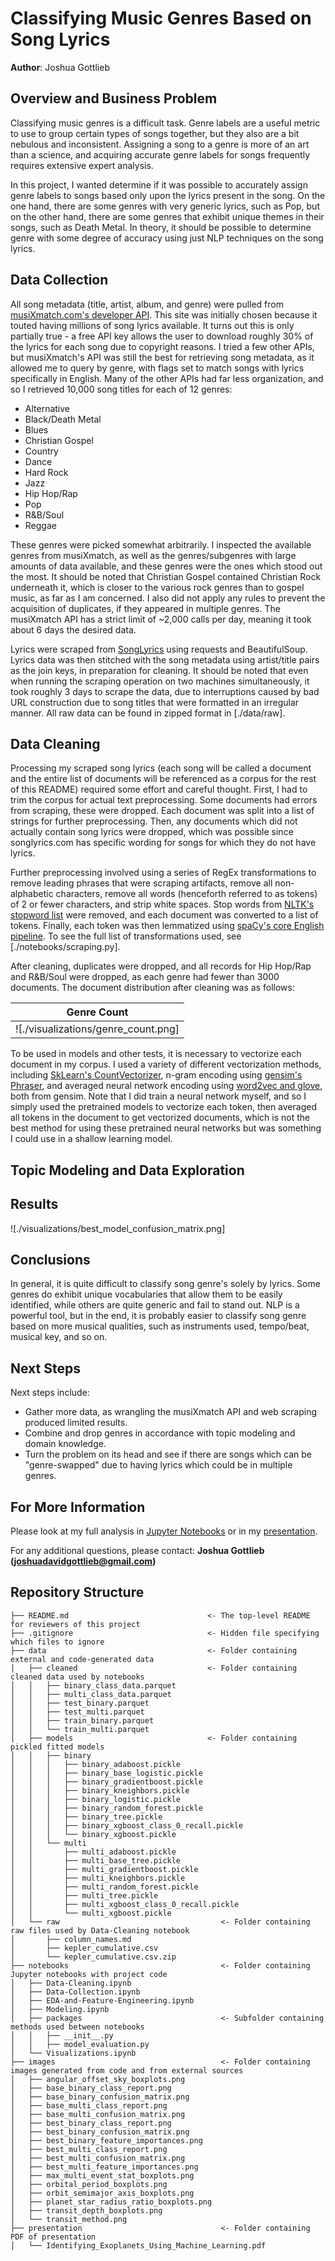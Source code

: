 # Classifying Music Genres Based on Song Lyrics

**Author**: Joshua Gottlieb

## Overview and Business Problem

Classifying music genres is a difficult task. Genre labels are a useful metric to use to group certain types of songs together, but they also are a bit nebulous and inconsistent. Assigning a song to a genre is more of an art than a science, and acquiring accurate genre labels for songs frequently requires extensive expert analysis.

In this project, I wanted determine if it was possible to accurately assign genre labels to songs based only upon the lyrics present in the song. On the one hand, there are some genres with very generic lyrics, such as Pop, but on the other hand, there are some genres that exhibit unique themes in their songs, such as Death Metal. In theory, it should be possible to determine genre with some degree of accuracy using just NLP techniques on the song lyrics.

## Data Collection

All song metadata (title, artist, album, and genre) were pulled from [musiXmatch.com's developer API](https://developer.musixmatch.com/). This site was initially chosen because it touted having millions of song lyrics available. It turns out this is only partially true - a free API key allows the user to download roughly 30% of the lyrics for each song due to copyright reasons. I tried a few other APIs, but musiXmatch's API was still the best for retrieving song metadata, as it allowed me to query by genre, with flags set to match songs with lyrics specifically in English. Many of the other APIs had far less organization, and so I retrieved 10,000 song titles for each of 12 genres:

<ul>
    <li> Alternative </li>
    <li> Black/Death Metal </li>
    <li> Blues </li>
    <li> Christian Gospel </li>
    <li> Country </li>
    <li> Dance </li>
    <li> Hard Rock </li>
    <li> Jazz </li>
    <li> Hip Hop/Rap </li>
    <li> Pop </li>
    <li> R&amp;B/Soul </li>
    <li> Reggae </li>
</ul>

These genres were picked somewhat arbitrarily. I inspected the available genres from musiXmatch, as well as the genres/subgenres with large amounts of data available, and these genres were the ones which stood out the most. It should be noted that Christian Gospel contained Christian Rock underneath it, which is closer to the various rock genres than to gospel music, as far as I am concerned. I also did not apply any rules to prevent the acquisition of duplicates, if they appeared in multiple genres. The musiXmatch API has a strict limit of ~2,000 calls per day, meaning it took about 6 days the desired data.

Lyrics were scraped from [SongLyrics](https://www.songlyrics.com/) using requests and BeautifulSoup. Lyrics data was then stitched with the song metadata using artist/title pairs as the join keys, in preparation for cleaning. It should be noted that even when running the scraping operation on two machines simultaneously, it took roughly 3 days to scrape the data, due to interruptions caused by bad URL construction due to song titles that were formatted in an irregular manner. All raw data can be found in zipped format in [./data/raw].

## Data Cleaning

Processing my scraped song lyrics (each song will be called a document and the entire list of documents will be referenced as a corpus for the rest of this README) required some effort and careful thought. First, I had to trim the corpus for actual text preprocessing. Some documents had errors from scraping, these were dropped. Each document was split into a list of strings for further preprocessing. Then, any documents which did not actually contain song lyrics were dropped, which was possible since songlyrics.com has specific wording for songs for which they do not have lyrics.

Further preprocessing involved using a series of RegEx transformations to remove leading phrases that were scraping artifacts, remove all non-alphabetic characters, remove all words (henceforth referred to as tokens) of 2 or fewer characters, and strip white spaces. Stop words from [NLTK's stopword list](https://pythonspot.com/nltk-stop-words/) were removed, and each document was converted to a list of tokens. Finally, each token was then lemmatized using [spaCy's core English pipeline](https://spacy.io/models/en). To see the full list of transformations used, see [./notebooks/scraping.py].

After cleaning, duplicates were dropped, and all records for Hip Hop/Rap and R&B/Soul were dropped, as each genre had fewer than 3000 documents. The document distribution after cleaning was as follows:

| Genre Count                         |
| :---------------------------------: |
| ![./visualizations/genre_count.png] |

To be used in models and other tests, it is necessary to vectorize each document in my corpus. I used a variety of different vectorization methods, including [SkLearn's CountVectorizer](https://scikit-learn.org/stable/modules/generated/sklearn.feature_extraction.text.CountVectorizer.html), n-gram encoding using [gensim's Phraser](https://radimrehurek.com/gensim/models/phrases.html), and averaged neural network encoding using [word2vec and glove](https://radimrehurek.com/gensim/models/word2vec.html), both from gensim. Note that I did train a neural network myself, and so I simply used the pretrained models to vectorize each token, then averaged all tokens in the document to get vectorized documents, which is not the best method for using these pretrained neural networks but was something I could use in a shallow learning model.

## Topic Modeling and Data Exploration




## Results

![./visualizations/best_model_confusion_matrix.png]

## Conclusions

In general, it is quite difficult to classify song genre's solely by lyrics. Some genres do exhibit unique vocabularies that allow them to be easily identified, while others are quite generic and fail to stand out. NLP is a powerful tool, but in the end, it is probably easier to classify song genre based on more musical qualities, such as instruments used, tempo/beat, musical key, and so on.

## Next Steps

Next steps include:
<ul>
    <li>Gather more data, as wrangling the musiXmatch API and web scraping produced limited results.</li>
    <li>Combine and drop genres in accordance with topic modeling and domain knowledge.</li>
    <li>Turn the problem on its head and see if there are songs which can be "genre-swapped" due to having lyrics which could be in multiple genres.</li>
</ul>

## For More Information

Please look at my full analysis in [Jupyter Notebooks](./notebooks) or in my [presentation](./presentation/Identifying_Exoplanets_Using_Machine_Learning.pdf).

For any additional questions, please contact: **Joshua Gottlieb (joshuadavidgottlieb@gmail.com)**

## Repository Structure

```
├── README.md                               <- The top-level README for reviewers of this project   
├── .gitignore                              <- Hidden file specifying which files to ignore
├── data                                    <- Folder containing external and code-generated data
│   ├── cleaned                             <- Folder containing cleaned data used by notebooks
│   │   ├── binary_class_data.parquet
│   │   ├── multi_class_data.parquet
│   │   ├── test_binary.parquet
│   │   ├── test_multi.parquet
│   │   ├── train_binary.parquet
│   │   └── train_multi.parquet
│   ├── models                              <- Folder containing pickled fitted models
│   │   ├── binary
│   │   │   ├── binary_adaboost.pickle
│   │   │   ├── binary_base_logistic.pickle
│   │   │   ├── binary_gradientboost.pickle
│   │   │   ├── binary_kneighbors.pickle
│   │   │   ├── binary_logistic.pickle
│   │   │   ├── binary_random_forest.pickle
│   │   │   ├── binary_tree.pickle
│   │   │   ├── binary_xgboost_class_0_recall.pickle
│   │   │   └── binary_xgboost.pickle
│   │   └── multi
│   │       ├── multi_adaboost.pickle
│   │       ├── multi_base_tree.pickle
│   │       ├── multi_gradientboost.pickle
│   │       ├── multi_kneighbors.pickle
│   │       ├── multi_random_forest.pickle
│   │       ├── multi_tree.pickle
│   │       ├── multi_xgboost_class_0_recall.pickle
│   │       └── multi_xgboost.pickle
│   └── raw                                    <- Folder containing raw files used by Data-Cleaning notebook
│       ├── column_names.md
│       ├── kepler_cumulative.csv
│       └── kepler_cumulative.csv.zip
├── notebooks                                  <- Folder containing Jupyter notebooks with project code
│   ├── Data-Cleaning.ipynb
│   ├── Data-Collection.ipynb
│   ├── EDA-and-Feature-Engineering.ipynb
│   ├── Modeling.ipynb
│   ├── packages                               <- Subfolder containing methods used between notebooks
│   │   ├── __init__.py
│   │   ├── model_evaluation.py
│   └── Visualizations.ipynb
├── images                                     <- Folder containing images generated from code and from external sources
│   ├── angular_offset_sky_boxplots.png
│   ├── base_binary_class_report.png
│   ├── base_binary_confusion_matrix.png
│   ├── base_multi_class_report.png
│   ├── base_multi_confusion_matrix.png
│   ├── best_binary_class_report.png
│   ├── best_binary_confusion_matrix.png
│   ├── best_binary_feature_importances.png
│   ├── best_multi_class_report.png
│   ├── best_multi_confusion_matrix.png
│   ├── best_multi_feature_importances.png
│   ├── max_multi_event_stat_boxplots.png
│   ├── orbital_period_boxplots.png
│   ├── orbit_semimajor_axis_boxplots.png
│   ├── planet_star_radius_ratio_boxplots.png
│   ├── transit_depth_boxplots.png
│   └── transit_method.png
├── presentation                               <- Folder containing PDF of presentation
│   └── Identifying_Exoplanets_Using_Machine_Learning.pdf
```
